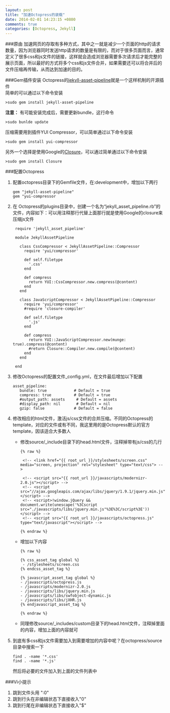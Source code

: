 ```yaml
---
layout: post
title: "加速Octopress的装载"
date: 2014-02-01 14:23:15 +0800
comments: true
categories: [Octopress, Jekyll]
---
```


###原由 
加速网页的存取有多种方式，其中之一就是减少一个页面的http的请求数量，因为浏览器同时发送http请求的数量是有限的，而对于很多页面而言，通常定义了很多css和js文件的链接，这样就会造成浏览器需要多次请求后才能完整的展示页面，所以最好的方式将多个css和js文件合并，如果需要还可以将合并后的文件压缩再传输，从而达到加速的目的。

###Gem插件安装
Octopress的[jekyll-asset-pipeline](https://github.com/matthodan/jekyll-asset-pipeline)就是一个这样机制的开源插件  
简单的可以通过以下命令安装

    >sudo gem install jekyll-asset-pipeline
    
**注意：** 有可能安装完成后，需要更新bundle，这行命令

    >sudo bunlde update  
    
压缩需要用到插件YUI Compressor，可以简单通过以下命令安装

    >sudo gem install yui-compressor
    
另外一个选择是使用Google的[Closure](https://developers.google.com/closure/?hl=zh-cn)，可以通过简单通过以下命令安装

    >sudo gem install Closure          
    
###配置Octopress
1. 配置octopress目录下的Gemfile文件，在:development中，增加以下两行
       
       gem "jekyll-asset-pipeline"
       gem "yui-compressor
       
2. 在 Octopress的plugins目录中，创建一个名为“jekyll_asset_pipeline.rb”的文件，内容如下：可以用注释那行代替上面那行就是使用Google的closure来压缩js文件
       
        require 'jekyll_asset_pipeline'

		module JekyllAssetPipeline
		
		  class CssCompressor < JekyllAssetPipeline::Compressor
		    require 'yui/compressor'
		
		    def self.filetype
		      '.css'
		    end
		
		    def compress
		      return YUI::CssCompressor.new.compress(@content)
		    end
		  end
		
		  class JavaScriptCompressor < JekyllAssetPipeline::Compressor
		    require 'yui/compressor'
		    #require 'closure-compiler'
		
		    def self.filetype
		      '.js'
		    end
		
		    def compress
		      return YUI::JavaScriptCompressor.new(munge: true).compress(@content)
		      #return Closure::Compiler.new.compile(@content)
		    end
		  end
		
		end

3. 修改Octopress的配置文件_config.yml，在文件最后增加以下配置
       
       asset_pipeline:
		  bundle: true            # Default = true
		  compress: true          # Default = true
		  #output_path: assets     # Default = assets
		  #display_path: nil       # Default = nil
		  gzip: false             # Default = false
		  
4. 修改相应的html文件，激活js/css文件的合并压缩。不同的Octopress的template，对应的文件或有不同，我这里用的是Octopress默认的官方template，因该适合大多数人
       
   - 修改source/_include目录下的head.html文件，注释掉带有js/css的几行
       
         {% raw %}
         
          <!-- <link href="{{ root_url }}/stylesheets/screen.css" media="screen, projection" rel="stylesheet" type="text/css"> -->
		 
		  <!-- <script src="{{ root_url }}/javascripts/modernizr-2.0.js"></script> -->
		  <!-- <script src="//ajax.googleapis.com/ajax/libs/jquery/1.9.1/jquery.min.js"></script> -->
		  <!-- <script>!window.jQuery && document.write(unescape('%3Cscript src="./javascripts/libs/jquery.min.js"%3E%3C/script%3E'))</script> -->
		  <!-- <script src="{{ root_url }}/javascripts/octopress.js" type="text/javascript"></script> -->
		  
	     {% endraw %}
		  
   - 增加以下内容
       
         {% raw %}
       
         {% css_asset_tag global %}
		  - /stylesheets/screen.css
		 {% endcss_asset_tag %}
		
		 {% javascript_asset_tag global %}
		 - /javascripts/octopress.js
		 - /javascripts/modernizr-2.0.js
		 - /javascripts/libs/jquery.min.js
		 - /javascripts/libs/swfobject-dynamic.js
		 - /javascripts/libs/jXHR.js
		 {% endjavascript_asset_tag %}
       
         {% endraw %}
         
    - 同理修改source/_includes/custom目录下的head.html文件，注释掉里面的内容，增加上面的内容就可   

5. 到底有多css和js文件需要加入到需要增加的内容中呢？在octopress/source目录中搜索一下
       
       find . -name '*.css'
       find . -name '*.js'
   
   然后将必要的文件加入到上面的文件列表中

###Vi小提示

1. 跳到文件头用 ":0"
2. 跳到行头在非编辑状态下直接收入"0"
3. 跳到行尾在非编辑状态下直接收入"$"      


  
  